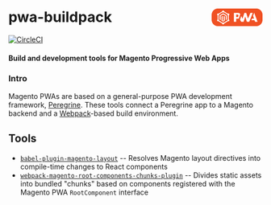 <h1>pwa-buildpack<img width="20%" align="right" alt="Magento PWA" src="logo-mpwa-rev2-sm.png"></h1>

[![CircleCI](https://circleci.com/gh/magento-research/pwa-buildpack.svg?style=svg&circle-token=a34631f6c22f0bdd341f9773895f9441584d2e6a)](https://circleci.com/gh/magento-research/pwa-buildpack)
#### Build and development tools for Magento Progressive Web Apps


### Intro
Magento PWAs are based on a general-purpose PWA development framework, [Peregrine](https://github.com/magento-research/peregrine). These tools connect a Peregrine app to a Magento backend and a [Webpack](https://webpack.js.org)-based build environment.

## Tools

* [`babel-plugin-magento-layout`](docs/babel-plugin-magento-layout.md) -- Resolves Magento layout directives into compile-time changes to React components
* [`webpack-magento-root-components-chunks-plugin`](docs/webpack-magento-root-components-chunks-plugin.md) -- Divides static assets into bundled "chunks" based on components registered with the Magento PWA `RootComponent` interface

